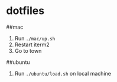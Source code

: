 # dotfiles

##mac
1. Run `./mac/up.sh`
2. Restart iterm2
3. Go to town

##ubuntu
1. Run `./ubuntu/load.sh` on local machine
